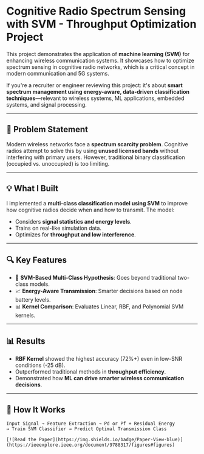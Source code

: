 # Cognitive Radio Spectrum Sensing with SVM - Throughput Optimization Project

This project demonstrates the application of **machine learning (SVM)** for enhancing wireless communication systems. It showcases how to optimize spectrum sensing in cognitive radio networks, which is a critical concept in modern communication and 5G systems. 

If you're a recruiter or engineer reviewing this project: it's about **smart spectrum management using energy-aware, data-driven classification techniques**—relevant to wireless systems, ML applications, embedded systems, and signal processing.

---

## 🧠 Problem Statement

Modern wireless networks face a **spectrum scarcity problem**. Cognitive radios attempt to solve this by using **unused licensed bands** without interfering with primary users. However, traditional binary classification (occupied vs. unoccupied) is too limiting.

---

## 💡 What I Built

I implemented a **multi-class classification model using SVM** to improve how cognitive radios decide when and how to transmit. The model:
- Considers **signal statistics and energy levels**.
- Trains on real-like simulation data.
- Optimizes for **throughput and low interference**.

---

## 🔍 Key Features

- 🧠 **SVM-Based Multi-Class Hypothesis**: Goes beyond traditional two-class models.
- 📈 **Energy-Aware Transmission**: Smarter decisions based on node battery levels.
- 📊 **Kernel Comparison**: Evaluates Linear, RBF, and Polynomial SVM kernels.

---

## 📊 Results

- **RBF Kernel** showed the highest accuracy (72%+) even in low-SNR conditions (-25 dB).
- Outperformed traditional methods in **throughput efficiency**.
- Demonstrated how **ML can drive smarter wireless communication decisions**.

---

## 🔁 How It Works

```text
Input Signal → Feature Extraction → Pd or Pf + Residual Energy
→ Train SVM Classifier → Predict Optimal Transmission Class

[![Read the Paper](https://img.shields.io/badge/Paper-View-blue)](https://ieeexplore.ieee.org/document/9788317/figures#figures)

